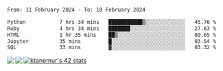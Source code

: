<!--START_SECTION:waka-->

```txt
From: 11 February 2024 - To: 18 February 2024

Python           7 hrs 34 mins   ███████████▒░░░░░░░░░░░░░   45.76 %
Ruby             4 hrs 34 mins   ███████░░░░░░░░░░░░░░░░░░   27.63 %
HTML             1 hr 35 mins    ██▒░░░░░░░░░░░░░░░░░░░░░░   09.65 %
Jupyter          35 mins         █░░░░░░░░░░░░░░░░░░░░░░░░   03.54 %
SQL              33 mins         ▓░░░░░░░░░░░░░░░░░░░░░░░░   03.32 %
```

<!--END_SECTION:waka-->
<a href="https://github.com/anuraghazra/github-readme-stats">
  <img align="left" src="https://github-readme-stats.vercel.app/api?username=Tanesan&count_private=true&show_icons=true" />
<img align="left" src="https://github-readme-stats.vercel.app/api/top-langs/?username=Tanesan" />
</a>

[![ktanemur's 42 stats](https://badge42.vercel.app/api/v2/cl1wslf6s002109l771rng2w8/stats?cursusId=21&coalitionId=62)](https://github.com/JaeSeoKim/badge42)

